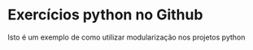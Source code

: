 # Exercícios python no Github
Isto é um exemplo de como utilizar modularização nos projetos python

